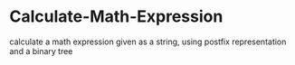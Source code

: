 # Calculate-Math-Expression
calculate a math expression given as a string, using postfix representation and a binary tree
